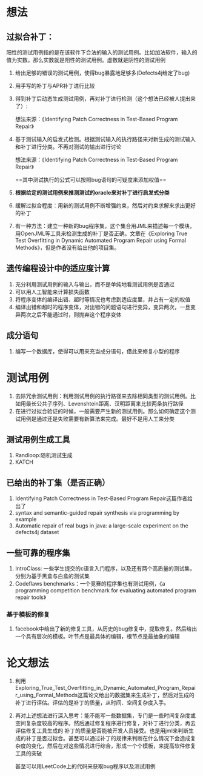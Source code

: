 # 想法

## 过拟合补丁：

阳性的测试用例指的是在该软件下合法的输入的测试用例。比如加法软件，输入的值为实数。那么实数就是阳性的测试用例。虚数就是阴性的测试用例

1. 给出足够的错误的测试用例，使得bug暴露地足够多(Defects4j给定了bug)

2. 用手写的补丁与APR补丁进行比较

3. 得到补丁后动态生成测试用例，再对补丁进行检测（这个想法已经被人提出来了）:

   想法来源：《Identifying Patch Correctness in Test-Based Program Repair》

4. 基于测试输入的启发式检测。根据测试输入的执行路径来对新生成的测试输入和补丁进行分类。不再对测试的输出进行讨论

   想法来源：《Identifying Patch Correctness in Test-Based Program Repair》

   ==其中测试执行的公式可以按照bug语句的可疑度来添加权值==
   
5. **根据给定的测试用例来推测测试的oracle来对补丁进行启发式分类**

6. 缓解过拟合程度：用新的测试用例不断增强约束，然后对约束求解来求出更好的补丁

7. 有一种方法：建立一种新的bug程序集，这个集合用JML来描述每一个模块，用OpenJML等工具来检测生成的补丁是否正确。文章在《Exploring True Test Overfitting in Dynamic Automated Program Repair using Formal Methods》，但是作者没有给出他的项目集。

## 遗传编程设计中的适应度计算

1. 充分利用测试用例的输入与输出，而不是单纯地看测试用例是否通过
2. 可以用人工智能来计算损失函数
3. 将程序变体的编译出错、超时等情况也考虑到适应度里，并占有一定的权值
4. 编译出错和超时的程序变体，对出错的问题语句进行变异，变异两次，一旦变异两次之后不能通过时，则抛弃这个程序变体

## 成分语句

1. 编写一个数据库，使得可以用来充当成分语句，借此来修复小型的程序

# 测试用例

1. 去除冗余测试用例：利用测试用例的执行路径来去除相同类型的测试用例。比如用最长公共子序列、Levenshtein距离、汉明距离来比较两条执行路径
2. 在进行过拟合验证的时候，一般需要产生新的测试用例。那么如何确定这个测试用例是通过还是失败需要有新算法来完成。最好不是用人工来分类

## 测试用例生成工具

1. Randloop:随机测试生成
2. KATCH

## 已给出的补丁集（是否正确）

1. Identifying Patch Correctness in Test-Based Program Repair这篇作者给出了
2.  syntax and semantic-guided repair synthesis via programming by example
3. Automatic repair of real bugs in java: a large-scale experiment on the defects4j dataset

## 一些可靠的程序集

1. IntroClass: 一些学生提交的c语言入门程序，以及还有两个高质量的测试集，分别为基于黑盒与白盒的测试集
2. Codeflaws benchmarks：一个竞赛的程序集也有测试用例，《a programming competition
   benchmark for evaluating automated program repair tools》



### 基于模板的修复

1. facebook中给出了新的修复工具，从历史的bug修复中，提取修复。然后给出一个具有层次的模板。叶节点是最具体的编辑，根节点是最抽象的编辑

# 论文想法

1. 利用Exploring_True_Test_Overfitting_in_Dynamic_Automated_Program_Repair_using_Formal_Methods这篇论文给出的数据集来生成补丁，然后对生成的补丁进行评估。评估的是补丁的质量，从时间、空间复杂度入手。

2. 再对上述想法进行深入思考：能不能写一些数据集，专门是一些时间复杂度或空间复杂度较高的程序。然后通过修复程序进行修复，对补丁进行分类，再去评估修复工具生成的 补丁的质量是否能被开发人员接受。也是用jml来判断生成的补丁是否过拟合。甚至可以通过补丁的规律来判断在什么情况下会造成复杂度的变化，然后在对这些情况进行综合，形成一个个模板，来提高软件修复工具的突破

   甚至可以用LeetCode上的代码来获取bug程序以及测试用例
